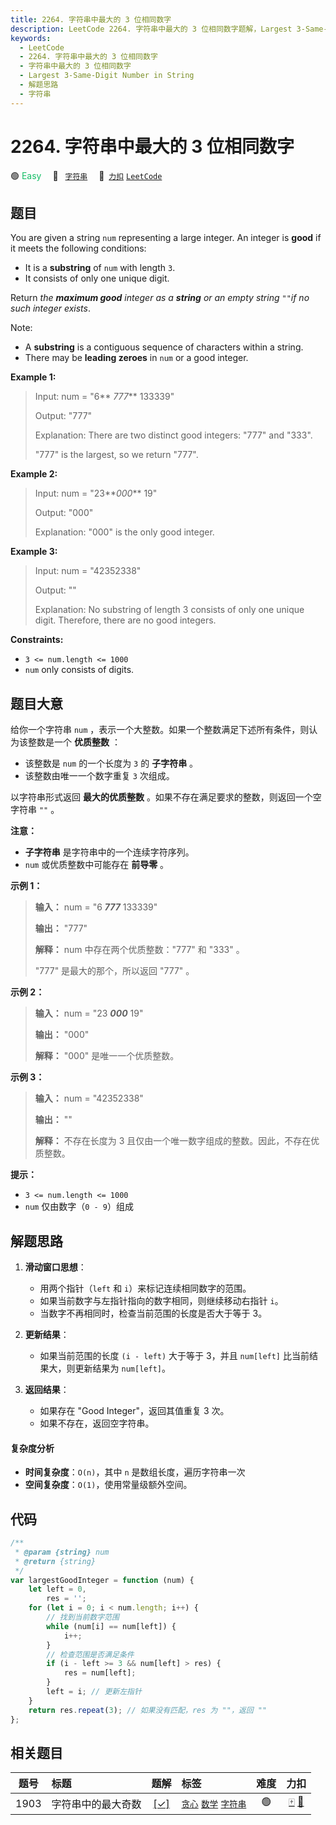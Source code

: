 ```yaml
---
title: 2264. 字符串中最大的 3 位相同数字
description: LeetCode 2264. 字符串中最大的 3 位相同数字题解，Largest 3-Same-Digit Number in String，包含解题思路、复杂度分析以及完整的 JavaScript 代码实现。
keywords:
  - LeetCode
  - 2264. 字符串中最大的 3 位相同数字
  - 字符串中最大的 3 位相同数字
  - Largest 3-Same-Digit Number in String
  - 解题思路
  - 字符串
---
```


# 2264. 字符串中最大的 3 位相同数字

🟢 <font color=#15bd66>Easy</font>&emsp; 🔖&ensp; [`字符串`](/tag/string.md)&emsp; 🔗&ensp;[`力扣`](https://leetcode.cn/problems/largest-3-same-digit-number-in-string) [`LeetCode`](https://leetcode.com/problems/largest-3-same-digit-number-in-string)

## 题目

You are given a string `num` representing a large integer. An integer is
**good** if it meets the following conditions:

- It is a **substring** of `num` with length `3`.
- It consists of only one unique digit.

Return _the **maximum good** integer as a **string** or an empty string_ `""`_if no such integer exists_.

Note:

- A **substring** is a contiguous sequence of characters within a string.
- There may be **leading zeroes** in `num` or a good integer.

**Example 1:**

> Input: num = "6** _777_** 133339"
>
> Output: "777"
>
> Explanation: There are two distinct good integers: "777" and "333".
>
> "777" is the largest, so we return "777".

**Example 2:**

> Input: num = "23**_000_** 19"
>
> Output: "000"
>
> Explanation: "000" is the only good integer.

**Example 3:**

> Input: num = "42352338"
>
> Output: ""
>
> Explanation: No substring of length 3 consists of only one unique digit. Therefore, there are no good integers.

**Constraints:**

- `3 <= num.length <= 1000`
- `num` only consists of digits.

## 题目大意

给你一个字符串 `num` ，表示一个大整数。如果一个整数满足下述所有条件，则认为该整数是一个 **优质整数** ：

- 该整数是 `num` 的一个长度为 `3` 的 **子字符串** 。
- 该整数由唯一一个数字重复 `3` 次组成。

以字符串形式返回 **最大的优质整数** 。如果不存在满足要求的整数，则返回一个空字符串 `""` 。

**注意：**

- **子字符串** 是字符串中的一个连续字符序列。
- `num` 或优质整数中可能存在 **前导零** 。

**示例 1：**

> **输入：** num = "6 _**777**_ 133339"
>
> **输出：** "777"
>
> **解释：** num 中存在两个优质整数："777" 和 "333" 。
>
> "777" 是最大的那个，所以返回 "777" 。

**示例 2：**

> **输入：** num = "23 _**000**_ 19"
>
> **输出：** "000"
>
> **解释：** "000" 是唯一一个优质整数。

**示例 3：**

> **输入：** num = "42352338"
>
> **输出：** ""
>
> **解释：** 不存在长度为 3 且仅由一个唯一数字组成的整数。因此，不存在优质整数。

**提示：**

- `3 <= num.length <= 1000`
- `num` 仅由数字（`0 - 9`）组成

## 解题思路

1. **滑动窗口思想**：

   - 用两个指针（`left` 和 `i`）来标记连续相同数字的范围。
   - 如果当前数字与左指针指向的数字相同，则继续移动右指针 `i`。
   - 当数字不再相同时，检查当前范围的长度是否大于等于 3。

2. **更新结果**：

   - 如果当前范围的长度 `(i - left)` 大于等于 3，并且 `num[left]` 比当前结果大，则更新结果为 `num[left]`。

3. **返回结果**：
   - 如果存在 "Good Integer"，返回其值重复 3 次。
   - 如果不存在，返回空字符串。

#### 复杂度分析

- **时间复杂度**：`O(n)`，其中 `n` 是数组长度，遍历字符串一次
- **空间复杂度**：`O(1)`，使用常量级额外空间。

## 代码

```javascript
/**
 * @param {string} num
 * @return {string}
 */
var largestGoodInteger = function (num) {
	let left = 0,
		res = '';
	for (let i = 0; i < num.length; i++) {
		// 找到当前数字范围
		while (num[i] == num[left]) {
			i++;
		}
		// 检查范围是否满足条件
		if (i - left >= 3 && num[left] > res) {
			res = num[left];
		}
		left = i; // 更新左指针
	}
	return res.repeat(3); // 如果没有匹配，res 为 ""，返回 ""
};
```

## 相关题目

<!-- prettier-ignore -->
| 题号 | 标题 | 题解 | 标签 | 难度 | 力扣 |
| :------: | :------ | :------: | :------ | :------: | :------: |
| 1903 | 字符串中的最大奇数 | [[✓]](/problem/1903.md) |  [`贪心`](/tag/greedy.md) [`数学`](/tag/math.md) [`字符串`](/tag/string.md) | 🟢 | [🀄️](https://leetcode.cn/problems/largest-odd-number-in-string) [🔗](https://leetcode.com/problems/largest-odd-number-in-string) |
